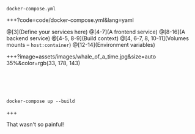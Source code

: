 
`docker-compose.yml`

+++?code=code/docker-compose.yml&lang=yaml

@[3](Define your services here)
@[4-7](A frontend service)
@[8-16](A backend service)
@[4-5, 8-9](Build context)
@[4, 6-7, 8, 10-11](Volumes mounts – <span class="gray">`host:container`</span>)
@[12-14](Environment variables)

+++?image=assets/images/whale_of_a_time.jpg&size=auto 35%&color=rgb(33, 178, 143)
<br><br><br><br><br><br>
<span class="white">`docker-compose up --build`</span>

+++


That wasn't so painful!

